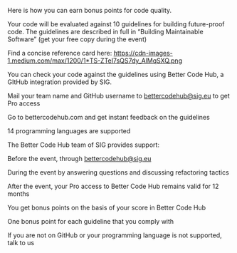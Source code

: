 Here is how you can earn bonus points for code quality.

Your code will be evaluated against 10 guidelines for building future-proof code.
The guidelines are described in full in “Building Maintainable Software” (get your free copy during the event)

Find a concise reference card here: https://cdn-images-1.medium.com/max/1200/1*TS-ZTeI7sQS7dy_AlMqSXQ.png

You can check your code against the guidelines using Better Code Hub, a GItHub integration provided by SIG.

Mail your team name and GitHub username to bettercodehub@sig.eu to get Pro access

Go to bettercodehub.com and get instant feedback on the guidelines

14 programming languages are supported

The Better Code Hub team of SIG provides support:

Before the event, through bettercodehub@sig.eu

During the event by answering questions and discussing refactoring tactics

After the event, your Pro access to Better Code Hub remains valid for 12 months

You get bonus points on the basis of your score in Better Code Hub

One bonus point for each guideline that you comply with

If you are not on GitHub or your programming language is not supported, talk to us
